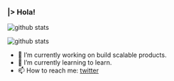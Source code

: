 ### |> Hola!
![github stats](https://github-readme-stats.vercel.app/api?username=paridin&show_icons=true&count_private=true&include_all_commits=true&hide_title=true&cache_seconds=1800&theme=cobalt)

![github stats](https://github-readme-stats.vercel.app/api/top-langs?username=paridin&show_icons=true&count_private=true&include_all_commits=true&hide_title=true&cache_seconds=1800&theme=cobalt)

- 🔭 I’m currently working on build scalable products.
- 🌱 I’m currently learning to learn.
- 📫 How to reach me: [twitter](https://twitter.com/paridin)
